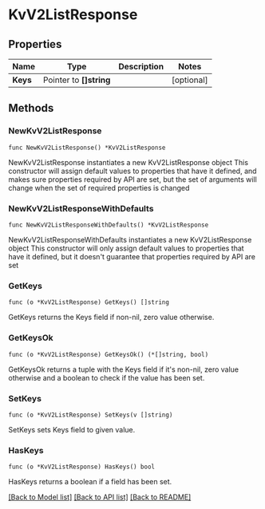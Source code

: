 # KvV2ListResponse


## Properties

Name | Type | Description | Notes
------------ | ------------- | ------------- | -------------
**Keys** | Pointer to **[]string** |  | [optional] 



## Methods


### NewKvV2ListResponse

`func NewKvV2ListResponse() *KvV2ListResponse`

NewKvV2ListResponse instantiates a new KvV2ListResponse object
This constructor will assign default values to properties that have it defined,
and makes sure properties required by API are set, but the set of arguments
will change when the set of required properties is changed

### NewKvV2ListResponseWithDefaults

`func NewKvV2ListResponseWithDefaults() *KvV2ListResponse`

NewKvV2ListResponseWithDefaults instantiates a new KvV2ListResponse object
This constructor will only assign default values to properties that have it defined,
but it doesn't guarantee that properties required by API are set


### GetKeys

`func (o *KvV2ListResponse) GetKeys() []string`

GetKeys returns the Keys field if non-nil, zero value otherwise.

### GetKeysOk

`func (o *KvV2ListResponse) GetKeysOk() (*[]string, bool)`

GetKeysOk returns a tuple with the Keys field if it's non-nil, zero value otherwise
and a boolean to check if the value has been set.

### SetKeys

`func (o *KvV2ListResponse) SetKeys(v []string)`

SetKeys sets Keys field to given value.


### HasKeys

`func (o *KvV2ListResponse) HasKeys() bool`

HasKeys returns a boolean if a field has been set.









[[Back to Model list]](../README.md#documentation-for-models) [[Back to API list]](../README.md#documentation-for-api-endpoints) [[Back to README]](../README.md)


